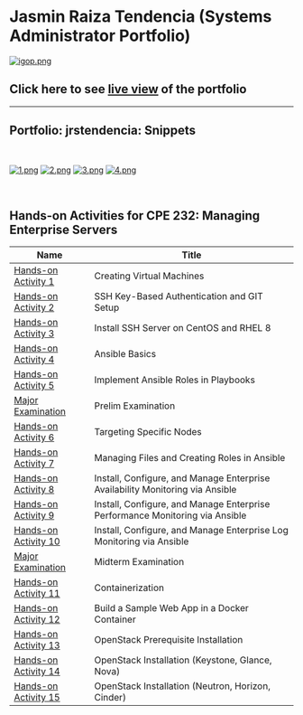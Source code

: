 # Jasmin Raiza Tendencia (Systems Administrator Portfolio)
[![igop.png](https://i.postimg.cc/3xZN9T6R/igop.png)](https://postimg.cc/DS87yt7k)

## Click here to see [live view](https://jrstendencia.github.io/) of the portfolio
________________________________________________________________________________________

## Portfolio: jrstendencia: Snippets

<br />

[![1.png](https://i.postimg.cc/85QghsS9/1.png)](https://postimg.cc/B8gz3StB)
[![2.png](https://i.postimg.cc/RhhdhQYB/2.png)](https://postimg.cc/PvGYFZh3)
[![3.png](https://i.postimg.cc/wjjNpTnC/3.png)](https://postimg.cc/LnG5kR9D)
[![4.png](https://i.postimg.cc/C50Z6Fj6/4.png)](https://postimg.cc/2bH81N94)

<br />

## Hands-on Activities for CPE 232: Managing Enterprise Servers

| Name | Title |
| ------------ | ------------- |
| [Hands-on Activity 1](https://github.com/jrstendencia/Activity-1_Configure-Network-using-Virtual-Machines.git) | Creating Virtual Machines |
| [Hands-on Activity 2](https://github.com/jrstendencia/Activity-2_SSH-Key-Based-Authentication-and-Setting-up-Git.git) | SSH Key-Based Authentication and GIT Setup |
| [Hands-on Activity 3](https://github.com/jrstendencia/Activity-3_Install-SSH-server-on-CentOS-or-RHEL-8.git) | Install SSH Server on CentOS and RHEL 8 |
| [Hands-on Activity 4](https://github.com/jrstendencia/Activity-4_Running-Elevated-Ad-hoc-Commands.git) | Ansible Basics |
| [Hands-on Activity 5](https://github.com/jrstendencia/Activity-5_Consolidating-Playbook-plays.git) | Implement Ansible Roles in Playbooks |
| [Major Examination](https://github.com/jrstendencia/Tendencia_PrelimExam.git) | Prelim Examination |
| [Hands-on Activity 6](https://github.com/jrstendencia/Activity-6_Targeting-Specific-Nodes-and-Managing-Services-.git) | Targeting Specific Nodes |
| [Hands-on Activity 7](https://github.com/jrstendencia/Activity-7_Managing-Files-and-Creating-Roles-in-Ansible.git) | Managing Files and Creating Roles in Ansible |
| [Hands-on Activity 8](https://github.com/jrstendencia/Activity-8_Install-Configure-and-Manage-Availability-Monitoring-tools.git) | Install, Configure, and Manage Enterprise Availability Monitoring via Ansible |
| [Hands-on Activity 9](https://github.com/jrstendencia/Activity-9_Install-Configure-and-Manage-Performance-Monitoring-tools.git) | Install, Configure, and Manage Enterprise Performance Monitoring via Ansible |
| [Hands-on Activity 10](https://github.com/jrstendencia/Activity-10_Install-Configure-and-Manage-Log-Monitoring-tools.git) | Install, Configure, and Manage Enterprise Log Monitoring via Ansible |
| [Major Examination](https://github.com/jrstendencia/CPE_MIDEXAM_TENDENCIA.git) | Midterm Examination |
| [Hands-on Activity 11](https://github.com/jrstendencia/Activity-11_Containerization-.git) | Containerization |
| [Hands-on Activity 12](https://github.com/jrstendencia/Activity-12_Build-a-Sample-Web-App-in-a-Docker-Container.git) | Build a Sample Web App in a Docker Container |
| [Hands-on Activity 13](https://github.com/jrstendencia/Activity-13_OpenStack-Prerequisite-Installation.git) | OpenStack Prerequisite Installation |
| [Hands-on Activity 14](https://github.com/jrstendencia/Activity-14_OpenStack-Installation-Keystone-Glance-Nova.git) | OpenStack Installation (Keystone, Glance, Nova) |
| [Hands-on Activity 15](https://github.com/jrstendencia/Activity-15_OpenStack-Installation-Neutron-Horizon-Cinder-.git) | OpenStack Installation (Neutron, Horizon, Cinder) |
